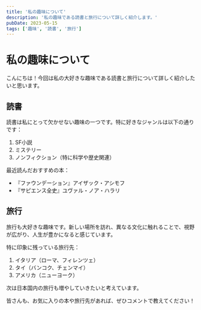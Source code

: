 ```yaml
---
title: '私の趣味について'
description: '私の趣味である読書と旅行について詳しく紹介します。'
pubDate: 2023-05-15
tags: ['趣味', '読書', '旅行']
---
```


# 私の趣味について

こんにちは！今回は私の大好きな趣味である読書と旅行について詳しく紹介したいと思います。

## 読書

読書は私にとって欠かせない趣味の一つです。特に好きなジャンルは以下の通りです：

1. SF小説
2. ミステリー
3. ノンフィクション（特に科学や歴史関連）

最近読んだおすすめの本：
- 『ファウンデーション』アイザック・アシモフ
- 『サピエンス全史』ユヴァル・ノア・ハラリ

## 旅行

旅行も大好きな趣味です。新しい場所を訪れ、異なる文化に触れることで、視野が広がり、人生が豊かになると感じています。

特に印象に残っている旅行先：
1. イタリア（ローマ、フィレンツェ）
2. タイ（バンコク、チェンマイ）
3. アメリカ（ニューヨーク）

次は日本国内の旅行も増やしていきたいと考えています。

皆さんも、お気に入りの本や旅行先があれば、ぜひコメントで教えてください！